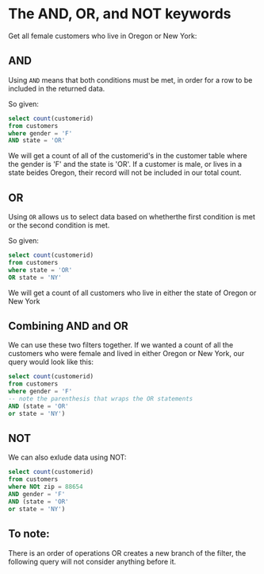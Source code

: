 # The AND, OR, and NOT keywords

Get all female customers who live in Oregon or New York:

## AND

Using `AND` means that both conditions must be met, in order for a row to be included in the returned data.

So given:

```sql
select count(customerid)
from customers
where gender = 'F'
AND state = 'OR'
```

We will get a count of all of the customerid's in the customer table where the gender is 'F' and the state is 'OR'. If a customer is male, or lives in a state beides Oregon, their record will not be included in our total count.

## OR

Using `OR` allows us to select data based on whetherthe first condition is met or the second condition is met.

So given:

```sql
select count(customerid)
from customers
where state = 'OR'
OR state = 'NY'
```

We will get a count of all customers who live in either the state of Oregon or New York

## Combining AND and OR

We can use these two filters together. If we wanted a count of all the customers who were female and lived in either Oregon or New York, our query would look like this:

```sql
select count(customerid)
from customers
where gender = 'F'
-- note the parenthesis that wraps the OR statements
AND (state = 'OR'
or state = 'NY')
```

## NOT

We can also exlude data using NOT:

```sql
select count(customerid)
from customers
where NOt zip = 88654
AND gender = 'F'
AND (state = 'OR'
or state = 'NY')
```

## To note:

There is an order of operations
OR creates a new branch of the filter, the following query will not consider anything before it.
